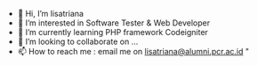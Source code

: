 - 👋 Hi, I’m lisatriana
- 👀 I’m interested in Software Tester & Web Developer
- 🌱 I’m currently learning PHP framework Codeigniter
- 💞️ I’m looking to collaborate on ...
- 📫 How to reach me : email me on lisatriana@alumni.pcr.ac.id                                               "

<!---
lisatriana/lisatriana is a ✨ special ✨ repository because its `README.md` (this file) appears on your GitHub profile.
You can click the Preview link to take a look at your changes.
--->
